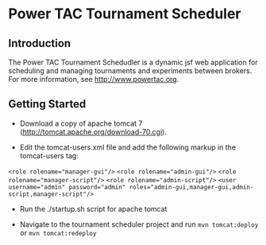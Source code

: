 # Power TAC Tournament Scheduler

## Introduction

The Power TAC Tournament Schedudler is a dynamic jsf web application for scheduling and managing tournaments and experiments between brokers. For more information, see http://www.powertac.org.

## Getting Started 

* Download a copy of apache tomcat 7 (http://tomcat.apache.org/download-70.cgi).

* Edit the tomcat-users.xml file and add the following markup in the tomcat-users tag:

`<role rolename="manager-gui"/>`
`<role rolename="admin-gui"/>`
`<role rolename="manager-script"/>`
`<role rolename="admin-script"/>`
`<user username="admin" password="admin" roles="admin-gui,manager-gui,admin-script,manager-script"/>`

* Run the ./startup.sh script for apache tomcat

* Navigate to the tournament scheduler project and run `mvn tomcat:deploy` or `mvn tomcat:redeploy`


